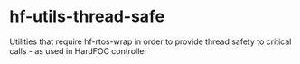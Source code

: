# hf-utils-thread-safe
Utilities that require hf-rtos-wrap in order to provide thread safety to critical calls - as used in HardFOC controller
